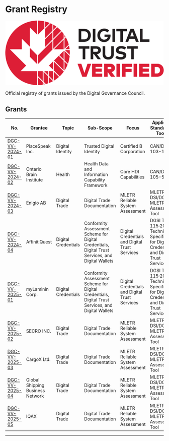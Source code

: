 # Grant Registry

![DGG Digital Trust Verified](../assets/dtv-logos/DTV_EN_Pos.png)

Official registry of grants issued by the Digital Governance Council.

## Grants

|No.|Grantee|Topic|Sub-Scope|Focus|Applicable Standard(s), Tool(s)|Assesment Level|Date Issued|
|---|---|---|---|---|---|---|---|
|[DGC-VV-2024-01](./grants/DGC-VV-2024-01-FINAL-2024-01-04-SIGNED.pdf)|PlaceSpeak Inc.|Digital Identity|Trusted Digital Identity|Certified B Corporation|CAN/DGSI 103-1:2023|Class 1: Attestation Method|2024-01-04|
|[DGC-VV-2024-02](./grants/DGC-VV-2024-02-FINAL-2024-05-17-SIGNED.pdf)|Ontario Brain Institute|Health|Health Data and Information Capability Framework|Core HDI Capabilities|CAN/DGSI 105-5:2023|Class 2: Targeted Method|2024-05-17|
|[DGC-VV-2024-03](./grants/DGC-VV-2024-03-FINAL-2024-11-20-SIGNED.pdf)|Enigio AB|Digital Trade|Digital Trade Documentation|MLETR Reliable System Assessment|MLETR, ICC DSI/DGC MLETR Self-Assessment Tool|Class 1: Attestation Method|2024-11-18|
|[DGC-VV-2024-04](./grants/DGC-VV-2024-04-FINAL-2024-11-29-SIGNED.pdf)|AffinitiQuest|Digital Credentials| Conformity Assessment Scheme for Digital Credentials, Digital Trust Services, and Digital Wallets|Digital Credentials and Digital Trust Services|DGSI TS 115:2023, Technical Specification for Digital Credentials and Digital Trust Services|Class 1: Attestation Method|2024-11-29|
|[DGC-VV-2025-01](./grants/DGC-VV-2025-01-FINAL-2025-01-07-SIGNED.pdf)|myLaminin Corp.|Digital Credentials| Conformity Assessment Scheme for Digital Credentials, Digital Trust Services, and Digital Wallets|Digital Credentials and Digital Trust Services|DGSI TS 115:2023, Technical Specification for Digital Credentials and Digital Trust Services|Class 1: Attestation Method|2025-01-07|
|[DGC-VV-2025-02](./grants/DGC-VV-2025-02-FINAL-2025-01-14-SIGNED.pdf)|SECRO INC.|Digital Trade|Digital Trade Documentation|MLETR Reliable System Assessment|MLETR, ICC DSI/DGC MLETR Self-Assessment Tool|Class 1: Attestation Method|2025-01-14|
|[DGC-VV-2025-03](./grants/DGC-VV-2025-03-FINAL-2025-02-11-SIGNED.pdf)|CargoX Ltd.|Digital Trade|Digital Trade Documentation|MLETR Reliable System Assessment|MLETR, ICC DSI/DGC MLETR Self-Assessment Tool|Class 1: Attestation Method|2025-02-11|
|[DGC-VV-2025-04](./grants/DGC-VV-2025-04-FINAL-2025-02-28-SIGNED.pdf)|Global Shipping Business Network|Digital Trade|Digital Trade Documentation|MLETR Reliable System Assessment|MLETR, ICC DSI/DGC MLETR Self-Assessment Tool|Class 1: Attestation Method|2025-02-28|
|[DGC-VV-2025-05](./grants/DGC-VV-2025-05-FINAL-2025-03-25-SIGNED.pdf)|IQAX|Digital Trade|Digital Trade Documentation|MLETR Reliable System Assessment|MLETR, ICC DSI/DGC MLETR Self-Assessment Tool|Class 1: Attestation Method|2025-03-26|

---
